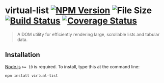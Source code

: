 # virtual-list  [![NPM Version][npm-image]][npm-url] ![File Size][filesize-image] [![Build Status][travis-image]][travis-url] [![Coverage Status][coveralls-image]][coveralls-url]

> A DOM utility for efficiently rendering large, scrollable lists and tabular data.


## Installation

[Node.js](http://nodejs.org/) `>= 10` is required. To install, type this at the command line:
```shell
npm install virtual-list
```


[npm-image]: https://img.shields.io/npm/v/virtual-list-new%3F.svg
[npm-url]: https://npmjs.com/package/virtual-list-new%3F
[filesize-image]: https://img.shields.io/badge/size-%3FkB%20gzipped-blue.svg
[travis-image]: https://img.shields.io/travis/stevenvachon/virtual-list.svg
[travis-url]: https://travis-ci.org/stevenvachon/virtual-list
[coveralls-image]: https://img.shields.io/coveralls/stevenvachon/virtual-list.svg
[coveralls-url]: https://coveralls.io/github/stevenvachon/virtual-list
